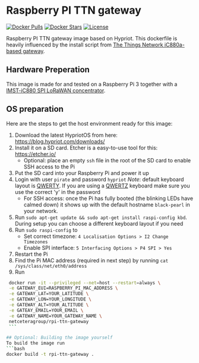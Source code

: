 # Raspberry PI TTN gateway
[![Docker Pulls](https://img.shields.io/docker/pulls/netceteragroup/rpi-ttn-gateway.svg)](https://hub.docker.com/r/netceteragroup/rpi-ttn-gateway/) [![Docker Stars](https://img.shields.io/docker/stars/netceteragroup/rpi-ttn-gateway.svg)](https://hub.docker.com/r/netceteragroup/rpi-ttn-gateway/) [![License](https://img.shields.io/badge/license-MIT-blue.svg?style=flat)](https://github.com/netceteragroup/rpi-ttn-gateway/blob/master/LICENSE)

Raspberry PI TTN gateway image based on Hypriot. This dockerfile is heavily influenced by the install script from [The Things Network iC880a-based gateway](https://github.com/ttn-zh/ic880a-gateway).

## Hardware Preperation
This image is made for and tested on a Raspberry Pi 3 together with a [IMST-iC880 SPI LoRaWAN concentrator](http://webshop.imst.de/ic880a-spi-lorawan-concentrator-868mhz.html).

## OS preparation
Here are the steps to get the host environment ready for this image:

1. Download the latest HypriotOS from here: https://blog.hypriot.com/downloads/
2. Install it on a SD card. Etcher is a easy-to-use tool for this: https://etcher.io/
	* Optional: place an empty `ssh` file in the root of the SD card to enable SSH access to the Pi
3. Put the SD card into your Raspberry Pi and power it up
4. Login with user `pirate` and password `hypriot` *Note*: default keyboard layout is [QWERTY](https://en.wikipedia.org/wiki/QWERTY). If you are using a [QWERTZ](https://en.wikipedia.org/wiki/QWERTZ) keyboard make sure you use the correct 'y' in the password
	* For SSH access: once the Pi has fully booted (the blinking LEDs have calmed down) it shows up with the default hostname `black-pearl` in your network.
5. Run `sudo apt-get update && sudo apt-get install raspi-config kbd`. During setup you can choose a different keyboard layout if you need
6. Run `sudo raspi-config` to 
	* Set correct timezone: `4 Localisation Options > I2 Change Timezones` 
	* Enable SPI interface: `5 Interfacing Options > P4 SPI > Yes` 
8. Restart the Pi
9. Find the Pi MAC address (required in next step) by running `cat /sys/class/net/eth0/address`
10. Run 
   ```bash
    docker run -it --privileged --net=host --restart=always \
    -e GATEWAY_EUI=RASPBERRY_PI_MAC_ADDRESS \
    -e GATEWAY_LAT=YOUR_LATITUDE \
    -e GATEWAY_LON=YOUR_LONGITUDE \
    -e GATEWAY_ALT=YOUR_ALTITUDE \
    -e GATEAY_EMAIL=YOUR_EMAIL \
    -e GATEWAY_NAME=YOUR_GATEWAY_NAME \
    netceteragroup/rpi-ttn-gateway
    ```

## Optional: Building the image yourself
To build the image run
```bash
docker build -t rpi-ttn-gateway . 
```
